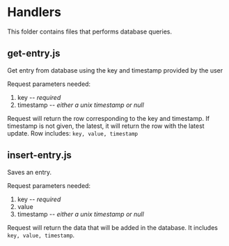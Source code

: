 # Handlers

This folder contains files that performs database queries.

## get-entry.js

Get entry from database using the key and timestamp provided by the user

Request parameters needed:
1. key -- *required*
2. timestamp -- *either a unix timestamp or null*

Request will return the row corresponding to the key and timestamp. If timestamp is not given, the latest, it will return the row with the latest update. Row includes: ```key, value, timestamp```


## insert-entry.js

Saves an entry.

Request parameters needed:
1. key -- *required*
2. value
2. timestamp -- *either a unix timestamp or null*


Request will return the data that will be added in the database. It includes ```key, value, timestamp```.
